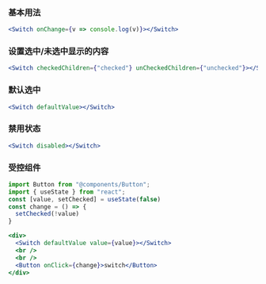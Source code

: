 ### 基本用法

```jsx
<Switch onChange={v => console.log(v)}></Switch>
```

### 设置选中/未选中显示的内容

```jsx
<Switch checkedChildren={"checked"} unCheckedChildren={"unchecked"}></Switch>
```

### 默认选中
```jsx
<Switch defaultValue></Switch>
```

### 禁用状态

```jsx
<Switch disabled></Switch>
```

### 受控组件

```jsx
import Button from "@components/Button";
import { useState } from "react";
const [value, setChecked] = useState(false)
const change = () => {
  setChecked(!value)
}

<div>
  <Switch defaultValue value={value}></Switch>
  <br />
  <br />
  <Button onClick={change}>switch</Button>
</div>

```
